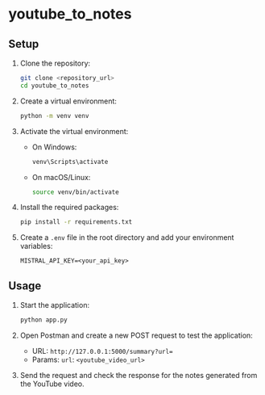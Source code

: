 # youtube_to_notes

## Setup

1. Clone the repository:
    ```sh
    git clone <repository_url>
    cd youtube_to_notes
    ```

2. Create a virtual environment:
    ```sh
    python -m venv venv
    ```

3. Activate the virtual environment:
    - On Windows:
        ```sh
        venv\Scripts\activate
        ```
    - On macOS/Linux:
        ```sh
        source venv/bin/activate
        ```

4. Install the required packages:
    ```sh
    pip install -r requirements.txt
    ```

5. Create a `.env` file in the root directory and add your environment variables:
    ```env
    MISTRAL_API_KEY=<your_api_key>
    ```

## Usage

1. Start the application:
    ```sh
    python app.py
    ```

2. Open Postman and create a new POST request to test the application:
    - URL: `http://127.0.0.1:5000/summary?url=`
    - Params: `url`: `<youtube_video_url>`

3. Send the request and check the response for the notes generated from the YouTube video.
